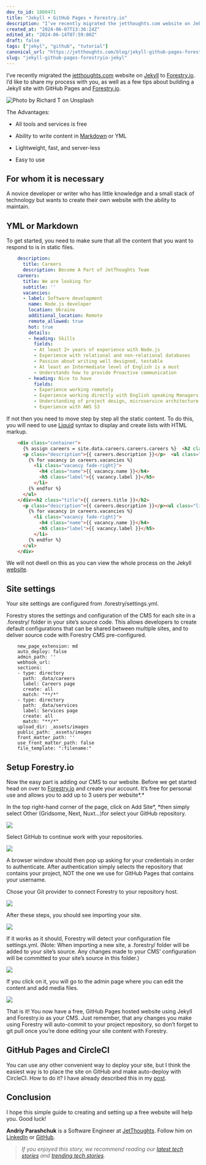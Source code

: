 ```yaml
---
dev_to_id: 1880471
title: "Jekyll + GitHub Pages + Forestry.io"
description: "I’ve recently migrated the jetthoughts.com website on Jekyll to Forestry.io. I’d like to share my..."
created_at: "2024-06-07T13:36:24Z"
edited_at: "2024-06-14T07:59:00Z"
draft: false
tags: ["jekyl", "github", "tutorial"]
canonical_url: "https://jetthoughts.com/blog/jekyll-github-pages-forestryio-jekyl/"
slug: "jekyll-github-pages-forestryio-jekyl"
---
```

I’ve recently migrated the [jetthoughts.com](https://www.jetthoughts.com/) website on [Jekyll](https://jekyllrb.com/) to [Forestry.io](https://forestry.io/). I’d like to share my process with you, as well as a few tips about building a Jekyll site with GitHub Pages and [Forestry.io](https://forestry.io/).

![Photo by [Richard T](https://unsplash.com/photos/yovhXPl8V1M) on[ Unsplash](https://unsplash.com/?utm_source=unsplash&utm_medium=referral&utm_content=creditCopyText)](https://raw.githubusercontent.com/jetthoughts/jetthoughts.github.io/master/static/assets/img/blog/jekyll-github-pages-forestryio-jekyl/file_0.jpeg)

The Advantages:

* All tools and services is free

* Ability to write content in [Markdown](https://www.markdownguide.org/) or YML

* Lightweight, fast, and server-less

* Easy to use

## For whom it is necessary

A novice developer or writer who has little knowledge and a small stack of technology but wants to create their own website with the ability to maintain.

## YML or Markdown

To get started, you need to make sure that all the content that you want to respond to is in static files.
```yaml
    description:
      title: Careers
      description: Become A Part of JetThoughts Team
    careers:
      title: We are looking for
      subtitle: ''
      vacancies:
      - label: Software development
        name: Node.js developer
        location: Ukraine
        additional_location: Remote
        remote_allowed: true
        hot: true
        details:
        - heading: Skills
          fields:
          - At least 2+ years of experience with Node.js
          - Experience with relational and non-relational databases 
          - Passion about writing well designed, testable
          - At least an Intermediate level of English is a must
          - Understands how to provide Proactive communication
        - heading: Nice to have
          fields:
          - Experience working remotely
          - Experience working directly with English speaking Managers
          - Understanding of project design, microservice architecture
          - Experience with AWS S3
```
If not then you need to move step by step all the static content. To do this, you will need to use [Liquid](https://shopify.github.io/liquid/) syntax to display and create lists with HTML markup.
```html
    <div class="container">
      {% assign careers = site.data.careers.careers.careers %}  <h2 class="title">{{ careers.title }}</h2>
      <p class="description">{{ careers.description }}</p>  <ul class="list">
        {% for vacancy in careers.vacancies %}
          <li class="vacancy fade-right}">
            <h4 class="name">{{ vacancy.name }}</h4>
            <h5 class="label">{{ vacancy.label }}</h5>
          </li>
        {% endfor %}
      </ul>
    </div><h2 class="title">{{ careers.title }}</h2>
      <p class="description">{{ careers.description }}</p><ul class="list">
        {% for vacancy in careers.vacancies %}
          <li class="vacancy fade-right}">
            <h4 class="name">{{ vacancy.name }}</h4>
            <h5 class="label">{{ vacancy.label }}</h5>
          </li>
        {% endfor %}
      </ul>
    </div>
```
We will not dwell on this as you can view the whole process on the Jekyll [website](https://jekyllrb.com/docs/datafiles/).

## Site settings

Your site settings are configured from .forestry/settings.yml.

Forestry stores the settings and configuration of the CMS for each site in a .forestry/ folder in your site’s source code. This allows developers to create default configurations that can be shared between multiple sites, and to deliver source code with Forestry CMS pre-configured.
```
    new_page_extension: md
    auto_deploy: false
    admin_path: ''
    webhook_url: 
    sections:
    - type: directory
      path: _data/careers
      label: Careers page
      create: all
      match: "**/*"
    - type: directory
      path: _data/services
      label: Services page
      create: all
      match: "**/*"
    upload_dir: _assets/images
    public_path: _assets/images
    front_matter_path: ''
    use_front_matter_path: false
    file_template: ":filename:"
```
## Setup Forestry.io

Now the easy part is adding our CMS to our website. Before we get started head on over to [Forestry.io](https://forestry.io/) and create your account. It’s free for personal use and allows you to add up to 3 users per website*.*

In the top right-hand corner of the page, click on Add Site*, *then simply select Other (Gridsome, Next, Nuxt…)for select your GitHub repository.

![](https://raw.githubusercontent.com/jetthoughts/jetthoughts.github.io/master/static/assets/img/blog/jekyll-github-pages-forestryio-jekyl/file_1.jpg)

Select GitHub to continue work with your repositories.

![](https://raw.githubusercontent.com/jetthoughts/jetthoughts.github.io/master/static/assets/img/blog/jekyll-github-pages-forestryio-jekyl/file_2.jpg)

A browser window should then pop up asking for your credentials in order to authenticate. After authentication simply selects the repository that contains your project, NOT the one we use for GitHub Pages that contains your username.

Chose your Git provider to connect Forestry to your repository host.

![](https://raw.githubusercontent.com/jetthoughts/jetthoughts.github.io/master/static/assets/img/blog/jekyll-github-pages-forestryio-jekyl/file_3.jpg)

After these steps, you should see importing your site.

![](https://raw.githubusercontent.com/jetthoughts/jetthoughts.github.io/master/static/assets/img/blog/jekyll-github-pages-forestryio-jekyl/file_4.jpg)

If it works as it should, Forestry will detect your configuration file settings.yml. (Note: When importing a new site, a .forestry/ folder will be added to your site’s source. Any changes made to your CMS’ configuration will be committed to your site’s source in this folder.)

![](https://raw.githubusercontent.com/jetthoughts/jetthoughts.github.io/master/static/assets/img/blog/jekyll-github-pages-forestryio-jekyl/file_5.jpg)

If you click on it, you will go to the admin page where you can edit the content and add media files.

![](https://raw.githubusercontent.com/jetthoughts/jetthoughts.github.io/master/static/assets/img/blog/jekyll-github-pages-forestryio-jekyl/file_6.jpg)

That is it! You now have a free, GitHub Pages hosted website using Jekyll and Forestry.io as your CMS. Just remember, that any changes you make using Forestry will auto-commit to your project repository, so don’t forget to git pull once you’re done editing your site content with Forestry.

## GitHub Pages and CircleCI

You can use any other convenient way to deploy your site, but I think the easiest way is to place the site on GitHub and make auto-deploy with CircleCI.
How to do it? I have already described this in my [post](https://jtway.co/deploying-jekyll-to-github-pages-with-circleci-2-0-3eb69324bc6e).

## Conclusion

I hope this simple guide to creating and setting up a free website will help you. Good luck!

**Andriy Parashchuk** is a Software Engineer at [JetThoughts](https://www.jetthoughts.com/). Follow him on [LinkedIn](https://www.linkedin.com/in/andriy-parashchuk-3aa56468/) or [GitHub](https://github.com/andriyParashchuk).
>  *If you enjoyed this story, we recommend reading our [latest tech stories](https://jtway.co/latest) and [trending tech stories](https://jtway.co/trending).*
